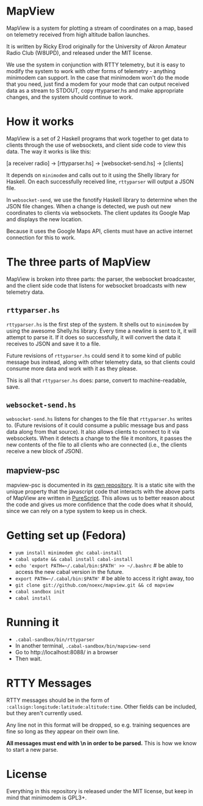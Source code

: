 # MapView

MapView is a system for plotting a stream of coordinates on a map, based on
telemetry received from high altitude ballon launches.

It is written by Ricky Elrod originally for the University of Akron Amateur
Radio Club (W8UPD), and released under the MIT license.

We use the system in conjunction with RTTY telemetry, but it is easy to modify
the system to work with other forms of telemetry - anything minimodem can
support. In the case that minimodem won't do the mode that you need, just
find a modem for your mode that can output received data as a stream to STDOUT,
copy rttyparser.hs and make appropriate changes, and the system should continue
to work.

# How it works

MapView is a set of 2 Haskell programs that work together to get data to clients
through the use of websockets, and client side code to view this data. The way
it works is like this:

[a receiver radio] -> [rttyparser.hs] -> [websocket-send.hs] -> [clients]

It depends on `minimodem` and calls out to it using the Shelly library for
Haskell. On each successfully received line, `rttyparser` will output a JSON
file.

In `websocket-send`, we use the fsnotify Haskell library to determine when the
JSON file changes. When a change is detected, we push out new coordinates to
clients via websockets. The client updates its Google Map and displays the new
location.

Because it uses the Google Maps API, clients must have an active internet
connection for this to work.

# The three parts of MapView

MapView is broken into three parts: the parser, the websocket broadcaster, and
the client side code that listens for websocket broadcasts with new telemetry
data.

## `rttyparser.hs`

`rttyparser.hs` is the first step of the system. It shells out to `minimodem`
by using the awesome Shelly.hs library. Every time a newline is sent to it, it
will attempt to parse it. If it does so successfully, it will convert the data
it receives to JSON and save it to a file.

Future revisions of `rttyparser.hs` could send it to some kind of public
message bus instead, along with other telemetry data, so that clients could
consume more data and work with it as they please.

This is all that `rttyparser.hs` does: parse, convert to machine-readable, save.

## `websocket-send.hs`

`websocket-send.hs` listens for changes to the file that `rttyparser.hs` writes
to. (Future revisions of it could consume a public message bus and pass data
along from that source). It also allows clients to connect to it via websockets.
When it detects a change to the file it monitors, it passes the new contents of
the file to all clients who are connected (i.e., the clients receive a new block
of JSON).

## mapview-psc

mapview-psc is documented in its
[own repository](https://github.com/noexc/mapview-psc). It is a static site with
the unique property that the javascript code that interacts with the above parts
of MapView are written in [PureScript](http://docs.purescript.org/). This allows
us to better reason about the code and gives us more confidence that the code
does what it should, since we can rely on a type system to keep us in check.

# Getting set up (Fedora)
* `yum install minimodem ghc cabal-install`
* `cabal update && cabal install cabal-install`
* `echo 'export PATH=~/.cabal/bin:$PATH' >> ~/.bashrc` # be able to access the new cabal version in the future.
* `export PATH=~/.cabal/bin:$PATH'` # be able to access it right away, too
* `git clone git://github.com/noexc/mapview.git && cd mapview`
* `cabal sandbox init`
* `cabal install`

# Running it
* `.cabal-sandbox/bin/rttyparser`
* In another terminal, `.cabal-sandbox/bin/mapview-send`
* Go to http://localhost:8088/ in a browser
* Then wait.

# RTTY Messages

RTTY messages should be in the form of
`:callsign:longitude:latitude:altitude:time`.
Other fields can be included, but they aren't currently used.

Any line not in this format will be dropped, so e.g. training sequences are fine
so long as they appear on their own line.

**All messages must end with \n in order to be parsed.** This is how we know
to start a new parse.

# License

Everything in this repository is released under the MIT license, but keep in
mind that minimodem is GPL3+.
